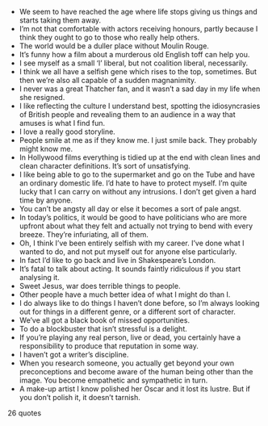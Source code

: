  - We seem to have reached the age where life stops giving us things and starts taking them away.
 - I’m not that comfortable with actors receiving honours, partly because I think they ought to go to those who really help others.
 - The world would be a duller place without Moulin Rouge.
 - It’s funny how a film about a murderous old English toff can help you.
 - I see myself as a small ‘l’ liberal, but not coalition liberal, necessarily.
 - I think we all have a selfish gene which rises to the top, sometimes. But then we’re also all capable of a sudden magnanimity.
 - I never was a great Thatcher fan, and it wasn’t a sad day in my life when she resigned.
 - I like reflecting the culture I understand best, spotting the idiosyncrasies of British people and revealing them to an audience in a way that amuses is what I find fun.
 - I love a really good storyline.
 - People smile at me as if they know me. I just smile back. They probably might know me.
 - In Hollywood films everything is tidied up at the end with clean lines and clean character definitions. It’s sort of unsatisfying.
 - I like being able to go to the supermarket and go on the Tube and have an ordinary domestic life. I’d hate to have to protect myself. I’m quite lucky that I can carry on without any intrusions. I don’t get given a hard time by anyone.
 - You can’t be angsty all day or else it becomes a sort of pale angst.
 - In today’s politics, it would be good to have politicians who are more upfront about what they felt and actually not trying to bend with every breeze. They’re infuriating, all of them.
 - Oh, I think I’ve been entirely selfish with my career. I’ve done what I wanted to do, and not put myself out for anyone else particularly.
 - In fact I’d like to go back and live in Shakespeare’s London.
 - It’s fatal to talk about acting. It sounds faintly ridiculous if you start analysing it.
 - Sweet Jesus, war does terrible things to people.
 - Other people have a much better idea of what I might do than I.
 - I do always like to do things I haven’t done before, so I’m always looking out for things in a different genre, or a different sort of character.
 - We’ve all got a black book of missed opportunities.
 - To do a blockbuster that isn’t stressful is a delight.
 - If you’re playing any real person, live or dead, you certainly have a responsibility to produce that reputation in some way.
 - I haven’t got a writer’s discipline.
 - When you research someone, you actually get beyond your own preconceptions and become aware of the human being other than the image. You become empathetic and sympathetic in turn.
 - A make-up artist I know polished her Oscar and it lost its lustre. But if you don’t polish it, it doesn’t tarnish.

26 quotes
